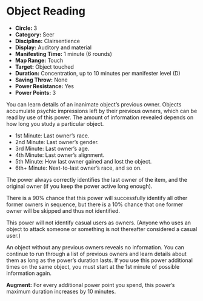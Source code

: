 # Object Reading

- **Circle:** 3
- **Category:** Seer
- **Discipline:** Clairsentience
- **Display:** Auditory and material
- **Manifesting Time:** 1 minute (6 rounds)
- **Map Range:** Touch
- **Target:** Object touched
- **Duration:** Concentration, up to 10 minutes per manifester level (D)
- **Saving Throw:** None
- **Power Resistance:** Yes
- **Power Points:** 3

You can learn details of an inanimate object’s previous owner. Objects accumulate psychic impressions left by their previous owners, which can be read by use of this power. The amount of information revealed depends on how long you study a particular object.

- 1st Minute: Last owner’s race.
- 2nd Minute: Last owner’s gender.
- 3rd Minute: Last owner’s age.
- 4th Minute: Last owner’s alignment.
- 5th Minute: How last owner gained and lost the object.
- 6th+ Minute: Next-to-last owner’s race, and so on.

The power always correctly identifies the last owner of the item, and the original owner (if you keep the power active long enough).

There is a 90% chance that this power will successfully identify all other former owners in sequence, but there is a 10% chance that one former owner will be skipped and thus not identified.

This power will not identify casual users as owners. (Anyone who uses an object to attack someone or something is not thereafter considered a casual user.)

An object without any previous owners reveals no information. You can continue to run through a list of previous owners and learn details about them as long as the power’s duration lasts. If you use this power additional times on the same object, you must start at the 1st minute of possible information again.

**Augment:** For every additional power point you spend, this power’s maximum duration increases by 10 minutes.
